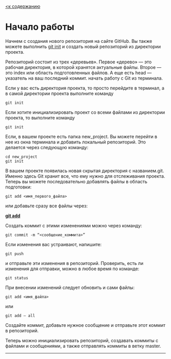 [<к содержанию](/readme.md)

# **Начало работы**

Начнем с создания нового репозитория на сайте GitHub. Вы также можете выполнить [git init](/git%20init.md) и создать новый репозиторий из директории проекта.

Репозиторий состоит из трех «деревьев». Первое «дерево» — это рабочая директория, в которой хранятся актуальные файлы. Второе — это index или область подготовленных файлов. А еще есть head — указатель на ваш последний коммит.
начать работу с Git из терминала.

Если у вас есть директория проекта, то просто перейдите в терминал, а в самой директории проекта выполните команду

````bash=
git init
````

Если хотите инициализировать проект со всеми файлами из директории проекта, то выполните команду

````bash=
git init
````

Если, в вашем проекте есть папка new_project. Вы можете перейти в нее из окна терминала и добавить локальный репозиторий. Это делается через следующую команду:

````bash=
cd new_project
git init
````

В вашем проекте появилась новая скрытая директория с названием.git. Именно здесь Git хранит все, что ему нужно для отслеживания проекта. Теперь вы можете последовательно добавлять файлы в область подготовки:

````bash=
git add <имя_первого_файла>
````

или добавьте сразу все файлы через:

**[git add](/git%20add.md)**

Создать коммит с этими изменениями можно через команду:

````bash=
git commit -m “<сообщение_коммита>”
````

Если изменения вас устраивают, напишите:

````bash=
git push
````

и отправьте эти изменения в репозиторий. Проверить, есть ли изменения для отправки, можно в любое время по команде:

````bash=
git status
````

При внесении изменений следует обновить и сами файлы:

````bash=
git add <имя_файла>
````

или

````bash=
git add — all
````

Создайте коммит, добавьте нужное сообщение и отправьте этот коммит в репозиторий.

Теперь можно инициализировать репозиторий, создавать коммиты с файлами и сообщениями, а также отправлять коммиты в ветку master.

___
